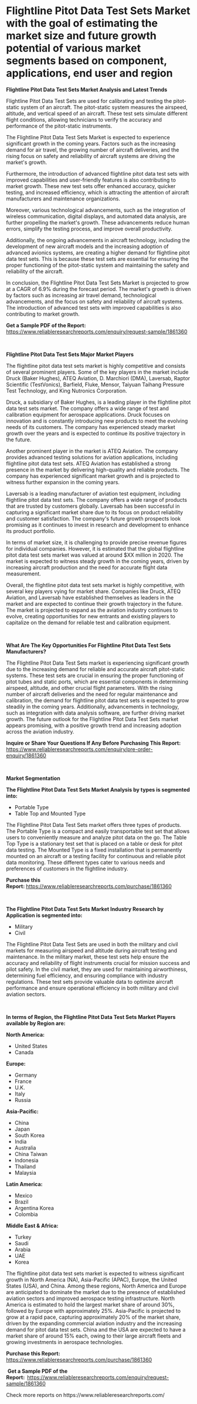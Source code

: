 <p><h1>Flightline Pitot Data Test Sets Market with the goal of estimating the market size and future growth potential of various market segments based on component, applications, end user and region</h1></p><p><strong>Flightline Pitot Data Test Sets Market Analysis and Latest Trends</strong></p>
<p><p>Flightline Pitot Data Test Sets are used for calibrating and testing the pitot-static system of an aircraft. The pitot-static system measures the airspeed, altitude, and vertical speed of an aircraft. These test sets simulate different flight conditions, allowing technicians to verify the accuracy and performance of the pitot-static instruments.</p><p>The Flightline Pitot Data Test Sets Market is expected to experience significant growth in the coming years. Factors such as the increasing demand for air travel, the growing number of aircraft deliveries, and the rising focus on safety and reliability of aircraft systems are driving the market's growth.</p><p>Furthermore, the introduction of advanced flightline pitot data test sets with improved capabilities and user-friendly features is also contributing to market growth. These new test sets offer enhanced accuracy, quicker testing, and increased efficiency, which is attracting the attention of aircraft manufacturers and maintenance organizations.</p><p>Moreover, various technological advancements, such as the integration of wireless communication, digital displays, and automated data analysis, are further propelling the market's growth. These advancements reduce human errors, simplify the testing process, and improve overall productivity.</p><p>Additionally, the ongoing advancements in aircraft technology, including the development of new aircraft models and the increasing adoption of advanced avionics systems, are creating a higher demand for flightline pitot data test sets. This is because these test sets are essential for ensuring the proper functioning of the pitot-static system and maintaining the safety and reliability of the aircraft.</p><p>In conclusion, the Flightline Pitot Data Test Sets Market is projected to grow at a CAGR of 6.9% during the forecast period. The market's growth is driven by factors such as increasing air travel demand, technological advancements, and the focus on safety and reliability of aircraft systems. The introduction of advanced test sets with improved capabilities is also contributing to market growth.</p></p>
<p><strong>Get a Sample PDF of the Report:&nbsp;</strong> <a href="https://www.reliableresearchreports.com/enquiry/request-sample/1861360">https://www.reliableresearchreports.com/enquiry/request-sample/1861360</a></p>
<p>&nbsp;</p>
<p><strong>Flightline Pitot Data Test Sets Major Market Players</strong></p>
<p><p>The flightline pitot data test sets market is highly competitive and consists of several prominent players. Some of the key players in the market include Druck (Baker Hughes), ATEQ Aviation, D. Marchiori (DMA), Laversab, Raptor Scientific (TestVonics), Barfield, Fluke, Mensor, Taiyuan Taihang Pressure Test Technology, and King Nutronics Corporation.</p><p>Druck, a subsidiary of Baker Hughes, is a leading player in the flightline pitot data test sets market. The company offers a wide range of test and calibration equipment for aerospace applications. Druck focuses on innovation and is constantly introducing new products to meet the evolving needs of its customers. The company has experienced steady market growth over the years and is expected to continue its positive trajectory in the future.</p><p>Another prominent player in the market is ATEQ Aviation. The company provides advanced testing solutions for aviation applications, including flightline pitot data test sets. ATEQ Aviation has established a strong presence in the market by delivering high-quality and reliable products. The company has experienced significant market growth and is projected to witness further expansion in the coming years.</p><p>Laversab is a leading manufacturer of aviation test equipment, including flightline pitot data test sets. The company offers a wide range of products that are trusted by customers globally. Laversab has been successful in capturing a significant market share due to its focus on product reliability and customer satisfaction. The company's future growth prospects look promising as it continues to invest in research and development to enhance its product portfolio.</p><p>In terms of market size, it is challenging to provide precise revenue figures for individual companies. However, it is estimated that the global flightline pitot data test sets market was valued at around $XX million in 2020. The market is expected to witness steady growth in the coming years, driven by increasing aircraft production and the need for accurate flight data measurement.</p><p>Overall, the flightline pitot data test sets market is highly competitive, with several key players vying for market share. Companies like Druck, ATEQ Aviation, and Laversab have established themselves as leaders in the market and are expected to continue their growth trajectory in the future. The market is projected to expand as the aviation industry continues to evolve, creating opportunities for new entrants and existing players to capitalize on the demand for reliable test and calibration equipment.</p></p>
<p>&nbsp;</p>
<p><strong>What Are The Key Opportunities For Flightline Pitot Data Test Sets Manufacturers?</strong></p>
<p><p>The Flightline Pitot Data Test Sets market is experiencing significant growth due to the increasing demand for reliable and accurate aircraft pitot-static systems. These test sets are crucial in ensuring the proper functioning of pitot tubes and static ports, which are essential components in determining airspeed, altitude, and other crucial flight parameters. With the rising number of aircraft deliveries and the need for regular maintenance and calibration, the demand for flightline pitot data test sets is expected to grow steadily in the coming years. Additionally, advancements in technology, such as integration with data analysis software, are further driving market growth. The future outlook for the Flightline Pitot Data Test Sets market appears promising, with a positive growth trend and increasing adoption across the aviation industry.</p></p>
<p><strong>Inquire or Share Your Questions If Any Before Purchasing This Report:</strong> <a href="https://www.reliableresearchreports.com/enquiry/pre-order-enquiry/1861360">https://www.reliableresearchreports.com/enquiry/pre-order-enquiry/1861360</a></p>
<p>&nbsp;</p>
<p><strong>Market Segmentation</strong></p>
<p><strong>The Flightline Pitot Data Test Sets Market Analysis by types is segmented into:</strong></p>
<p><ul><li>Portable Type</li><li>Table Top and Mounted Type</li></ul></p>
<p><p>The Flightline Pitot Data Test Sets market offers three types of products. The Portable Type is a compact and easily transportable test set that allows users to conveniently measure and analyze pitot data on the go. The Table Top Type is a stationary test set that is placed on a table or desk for pitot data testing. The Mounted Type is a fixed installation that is permanently mounted on an aircraft or a testing facility for continuous and reliable pitot data monitoring. These different types cater to various needs and preferences of customers in the flightline industry.</p></p>
<p><strong>Purchase this Report:&nbsp;</strong><a href="https://www.reliableresearchreports.com/purchase/1861360">https://www.reliableresearchreports.com/purchase/1861360</a></p>
<p>&nbsp;</p>
<p><strong>The Flightline Pitot Data Test Sets Market Industry Research by Application is segmented into:</strong></p>
<p><ul><li>Military</li><li>Civil</li></ul></p>
<p><p>The Flightline Pitot Data Test Sets are used in both the military and civil markets for measuring airspeed and altitude during aircraft testing and maintenance. In the military market, these test sets help ensure the accuracy and reliability of flight instruments crucial for mission success and pilot safety. In the civil market, they are used for maintaining airworthiness, determining fuel efficiency, and ensuring compliance with industry regulations. These test sets provide valuable data to optimize aircraft performance and ensure operational efficiency in both military and civil aviation sectors.</p></p>
<p>&nbsp;</p>
<p><strong>In terms of Region, the Flightline Pitot Data Test Sets Market Players available by Region are:</strong></p>
<p>
    <p> <strong> North America: </strong>
        <ul>
            <li>United States</li>
            <li>Canada</li>
        </ul>
        </p> 
    <p> <strong> Europe: </strong>
        <ul>
            <li>Germany</li>
            <li>France</li>
            <li>U.K.</li>
            <li>Italy</li>
            <li>Russia</li>
        </ul>
        </p> 
    <p> <strong> Asia-Pacific: </strong>
        <ul>
            <li>China</li>
            <li>Japan</li>
            <li>South Korea</li>
            <li>India</li>
            <li>Australia</li>
            <li>China Taiwan</li>
            <li>Indonesia</li>
            <li>Thailand</li>
            <li>Malaysia</li>
        </ul>
        </p> 
    <p> <strong> Latin America: </strong>
        <ul>
            <li>Mexico</li>
            <li>Brazil</li>
            <li>Argentina Korea</li>
            <li>Colombia</li>
        </ul>
        </p> 
    <p> <strong> Middle East & Africa: </strong>
        <ul>
            <li>Turkey</li>
            <li>Saudi</li>
            <li>Arabia</li>
            <li>UAE</li>
            <li>Korea</li>
        </ul>
    </p>
    </p>
<p><p>The flightline pitot data test sets market is expected to witness significant growth in North America (NA), Asia-Pacific (APAC), Europe, the United States (USA), and China. Among these regions, North America and Europe are anticipated to dominate the market due to the presence of established aviation sectors and improved aerospace testing infrastructure. North America is estimated to hold the largest market share of around 30%, followed by Europe with approximately 25%. Asia-Pacific is projected to grow at a rapid pace, capturing approximately 20% of the market share, driven by the expanding commercial aviation industry and the increasing demand for pitot data test sets. China and the USA are expected to have a market share of around 15% each, owing to their large aircraft fleets and growing investments in aerospace technologies.</p></p>
<p><strong>Purchase this Report: </strong><a href="https://www.reliableresearchreports.com/purchase/1861360">https://www.reliableresearchreports.com/purchase/1861360</a></p>
<p>&nbsp;<strong>Get a Sample PDF of the Report:&nbsp;&nbsp;</strong><a href="https://www.reliableresearchreports.com/enquiry/request-sample/1861360">https://www.reliableresearchreports.com/enquiry/request-sample/1861360</a></p>
<p><strong></strong></p>
<p>Check more reports on https://www.reliableresearchreports.com/</p>